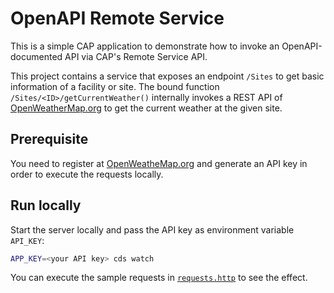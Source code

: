 # OpenAPI Remote Service

This is a simple CAP application to demonstrate how to invoke an OpenAPI-documented API via CAP's Remote Service API.

This project contains a service that exposes an endpoint `/Sites` to get basic information of a facility or site. The bound function `/Sites/<ID>/getCurrentWeather()` internally invokes a REST API of [OpenWeatherMap.org](https://openweathermap.org/current) to get the current weather at the given site.

## Prerequisite

You need to register at [OpenWeatheMap.org](https://openweathermap.org) and generate an API key in order to execute the requests locally.

## Run locally

Start the server locally and pass the API key as environment variable `API_KEY`:

```bash
APP_KEY=<your API key> cds watch
```

You can execute the sample requests in [`requests.http`](./requests.http) to see the effect.
